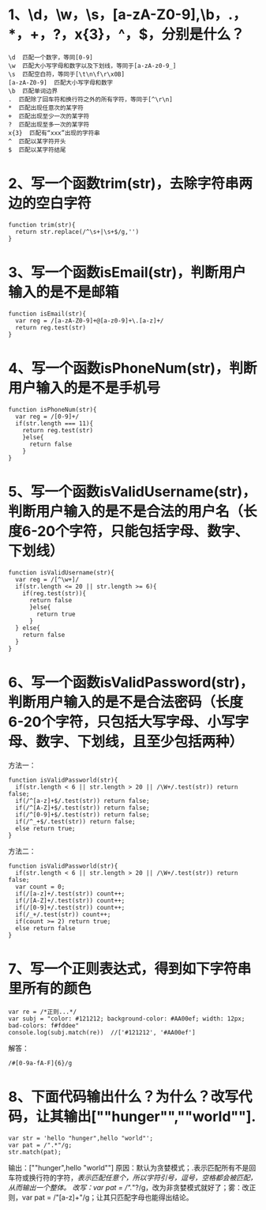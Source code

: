 # 1、\d，\w，\s，[a-zA-Z0-9],\b，.，*，+，?，x{3}，^，$，分别是什么？

```
\d  匹配一个数字，等同[0-9]
\w  匹配大小写字母和数字以及下划线，等同于[a-zA-z0-9_]
\s  匹配空白符，等同于[\t\n\f\r\x0B]
[a-zA-Z0-9]  匹配大小写字母和数字
\b  匹配单词边界
.  匹配除了回车符和换行符之外的所有字符，等同于[^\r\n]
*  匹配出现任意次的某字符
+  匹配出现至少一次的某字符
?  匹配出现至多一次的某字符
x{3}  匹配有“xxx”出现的字符串
^  匹配以某字符开头
$  匹配以某字符结尾
```

# 2、写一个函数trim(str)，去除字符串两边的空白字符

```
function trim(str){
  return str.replace(/^\s+|\s+$/g,'')
}
```
# 3、写一个函数isEmail(str)，判断用户输入的是不是邮箱

```
function isEmail(str){
  var reg = /[a-zA-Z0-9]+@[a-z0-9]+\.[a-z]+/
  return reg.test(str)
}
```

# 4、写一个函数isPhoneNum(str)，判断用户输入的是不是手机号

```
function isPhoneNum(str){
  var reg = /[0-9]+/
  if(str.length === 11){
    return reg.test(str)
    }else{
      return false
    }
}
```

# 5、写一个函数isValidUsername(str)，判断用户输入的是不是合法的用户名（长度6-20个字符，只能包括字母、数字、下划线）

```
function isValidUsername(str){
  var reg = /[^\w+]/
  if(str.length <= 20 || str.length >= 6){
    if(reg.test(str)){
      return false
      }else{
        return true
      }
  } else{
    return false
  }
}
```

# 6、写一个函数isValidPassword(str)，判断用户输入的是不是合法密码（长度6-20个字符，只包括大写字母、小写字母、数字、下划线，且至少包括两种）

方法一：

```
function isValidPassworld(str){
  if(str.length < 6 || str.length > 20 || /\W+/.test(str)) return false;
  if(/^[a-z]+$/.test(str)) return false;
  if(/^[A-Z]+$/.test(str)) return false;
  if(/^[0-9]+$/.test(str)) return false;
  if(/^_+$/.test(str)) return false;
  else return true;
}
```

方法二：

```
function isValidPassworld(str){
  if(str.length < 6 || str.length > 20 || /\W+/.test(str)) return false;
  var count = 0;
  if(/[a-z]+/.test(str)) count++;
  if(/[A-Z]+/.test(str)) count++;
  if(/[0-9]+/.test(str)) count++;
  if(/_+/.test(str)) count++;
  if(count >= 2) return true;
  else return false
}
```

# 7、写一个正则表达式，得到如下字符串里所有的颜色
```
var re = /*正则...*/
var subj = "color: #121212; background-color: #AA00ef; width: 12px; bad-colors: f#fddee"
console.log(subj.match(re))  //['#121212', '#AA00ef']
```

解答：
```
/#[0-9a-fA-F]{6}/g
```



# 8、下面代码输出什么？为什么？改写代码，让其输出[""hunger"",""world""].
```
var str = 'hello "hunger",hello "world"';
var pat = /".*"/g;
str.match(pat);
```

输出：[""hunger",hello "world""]
原因：默认为贪婪模式；.表示匹配所有不是回车符或换行符的字符，*表示匹配任意个，所以字符引号，逗号，空格都会被匹配，从而输出一个整体。
改写：var pat = /".*"?/g，改为非贪婪模式就好了；雾：改正则，var pat = /"[a-z]+"/g；让其只匹配字母也能得出结论。